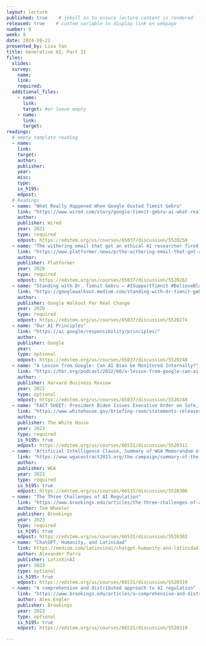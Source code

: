 ```yaml
---
layout: lecture
published: true    # jekyll on to ensure lecture content is rendered
released: true    # custom variable to display link on webpage
number: 8
week: 9
date: 2024-10-22
presented_by: Lisa Yan
title: Generative AI, Part II
files:
  slides:
  survey:
    name:
    link: 
    required:
  additional_files:
    - name: 
      link: 
      target: #or leave empty
    - name:
      link: 
      target:
readings:
  # empty template reading 
  - name: 
    link:
    target:
    author:
    publisher: 
    year: 
    misc: 
    type: 
    is_h195: 
    edpost:
  # Readings
  - name: "What Really Happened When Google Ousted Timnit Gebru"
    link: "https://www.wired.com/story/google-timnit-gebru-ai-what-really-happened/"
    author:
    publisher: Wired
    year: 2021
    type: required
    edpost: https://edstem.org/us/courses/65037/discussion/5520250
  - name: "The withering email that got an ethical AI researcher fired at Google"
    link: "https://www.platformer.news/p/the-withering-email-that-got-an-ethical"
    author:
    publisher: Platformer
    year: 2020
    type: required
    edpost: https://edstem.org/us/courses/65037/discussion/5520262
  - name: "Standing with Dr. Timnit Gebru — #ISupportTimnit #BelieveBlackWomen"
    link: "https://googlewalkout.medium.com/standing-with-dr-timnit-gebru-isupporttimnit-believeblackwomen-6dadc300d382"
    author:
    publisher: Google Walkout For Real Change
    year: 2020
    type: required
    edpost: https://edstem.org/us/courses/65037/discussion/5520274
  - name: "Our AI Principles"
    link: "https://ai.google/responsibility/principles/"
    author:
    publisher: Google
    year: 
    type: optional
    edpost: https://edstem.org/us/courses/65037/discussion/5520248
  - name: "A Lesson from Google: Can AI Bias be Monitored Internally?"
    link: "https://hbr.org/podcast/2022/08/a-lesson-from-google-can-ai-bias-be-monitored-internally"
    author:
    publisher: Harvard Business Review
    year: 2022
    type: optional
    edpost: https://edstem.org/us/courses/65037/discussion/5520248
  - name: "FACT SHEET: President Biden Issues Executive Order on Safe, Secure, and Trustworthy Artificial Intelligence"
    link: "https://www.whitehouse.gov/briefing-room/statements-releases/2023/10/30/fact-sheet-president-biden-issues-executive-order-on-safe-secure-and-trustworthy-artificial-intelligence/"
    author: 
    publisher: The White House
    year: 2023
    type: required
    is_h195: true
    edpost: https://edstem.org/us/courses/66531/discussion/5520311
  - name: "Artificial Intelligence Clause, Summary of WGA Memorandum of Agreement"
    link: "https://www.wgacontract2023.org/the-campaign/summary-of-the-2023-wga-mba"
    author:
    publisher: WGA
    year: 2023
    type: required
    is_h195: true
    edpost: https://edstem.org/us/courses/66531/discussion/5520300
  - name: "The Three Challenges of AI Regulation"
    link: "https://www.brookings.edu/articles/the-three-challenges-of-ai-regulation/"
    author: Tom Wheeler
    publisher: Brookings
    year: 2023
    type: required
    is_h195: true
    edpost: https://edstem.org/us/courses/66531/discussion/5520303
  - name: "ChatGPT, Humanity, and Latinidad"
    link: https://medium.com/latinxinai/chatgpt-humanity-and-latinidad-76274890075d
    author: Alexander Parra
    publisher: LatinXinAI
    year: 2023
    type: optional
    is_h195: true
    edpost: https://edstem.org/us/courses/66531/discussion/5520319
  - name: "A comprehensive and distributed approach to AI regulation"
    link: "https://www.brookings.edu/articles/a-comprehensive-and-distributed-approach-to-ai-regulation/"
    author: Alex Engler
    publisher: Brookings
    year: 2023
    type: optional
    is_h195: true
    edpost: https://edstem.org/us/courses/66531/discussion/5520319

---
```


<!-- information here -->
